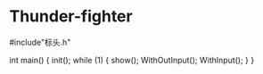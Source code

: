 # Thunder-fighter
#include"标头.h"

int main()
{
	init();
	while (1)
	{
		show();
		WithOutInput();
		WithInput();
	}
}
